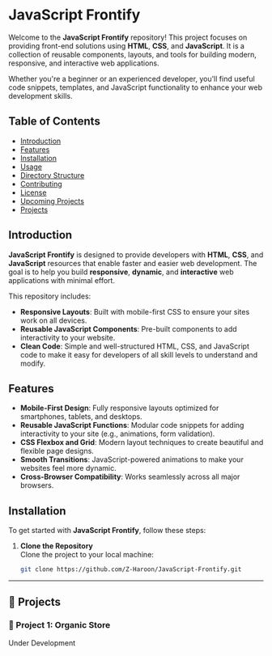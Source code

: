 # JavaScript Frontify

Welcome to the **JavaScript Frontify** repository! This project focuses on providing front-end solutions using **HTML**, **CSS**, and **JavaScript**. It is a collection of reusable components, layouts, and tools for building modern, responsive, and interactive web applications.

Whether you're a beginner or an experienced developer, you'll find useful code snippets, templates, and JavaScript functionality to enhance your web development skills.

## Table of Contents
- [Introduction](#introduction)
- [Features](#features)
- [Installation](#installation)
- [Usage](#usage)
- [Directory Structure](#directory-structure)
- [Contributing](#contributing)
- [License](#license)
- [Upcoming Projects](#upcoming-projects)
- [Projects](#projects)

## Introduction

**JavaScript Frontify** is designed to provide developers with **HTML**, **CSS**, and **JavaScript** resources that enable faster and easier web development. The goal is to help you build **responsive**, **dynamic**, and **interactive** web applications with minimal effort.

This repository includes:
- **Responsive Layouts**: Built with mobile-first CSS to ensure your sites work on all devices.
- **Reusable JavaScript Components**: Pre-built components to add interactivity to your website.
- **Clean Code**: Simple and well-structured HTML, CSS, and JavaScript code to make it easy for developers of all skill levels to understand and modify.

## Features
- **Mobile-First Design**: Fully responsive layouts optimized for smartphones, tablets, and desktops.
- **Reusable JavaScript Functions**: Modular code snippets for adding interactivity to your site (e.g., animations, form validation).
- **CSS Flexbox and Grid**: Modern layout techniques to create beautiful and flexible page designs.
- **Smooth Transitions**: JavaScript-powered animations to make your websites feel more dynamic.
- **Cross-Browser Compatibility**: Works seamlessly across all major browsers.

## Installation

To get started with **JavaScript Frontify**, follow these steps:

1. **Clone the Repository**  
   Clone the project to your local machine:
   ```bash
   git clone https://github.com/Z-Haroon/JavaScript-Frontify.git

---

## 🚀 Projects

### 📁 Project 1: Organic Store  
Under Development


   
